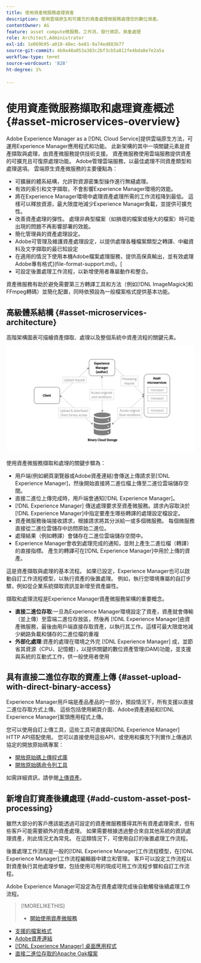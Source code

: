 ```yaml
---
title: 使用資產微服務處理資產
description: 使用雲端原生和可擴充的資產處理微服務處理您的數位資產。
contentOwner: AG
feature: asset compute微服務，工作流，發行資訊，資產處理
role: Architect,Administrator
exl-id: 1e069b95-a018-40ec-be01-9a74ed883b77
source-git-commit: 4b9a48a053a383c2bf3cb5a812fe4bda8e7e2a5a
workflow-type: tm+mt
source-wordcount: '828'
ht-degree: 1%

---
```


# 使用資產微服務擷取和處理資產概述 {#asset-microservices-overview}

Adobe Experience Manager as a [!DNL Cloud Service]提供雲端原生方法，可運用Experience Manager應用程式和功能。 此新架構的其中一項關鍵元素是資產擷取與處理，由資產微服務提供技術支援。 資產微服務使用雲端服務提供資產的可擴充且可復原處理功能。 Adobe管理雲端服務，以最佳處理不同資產類型和處理選項。 雲端原生資產微服務的主要優點為：

* 可擴展的體系結構，允許對資源密集型操作進行無縫處理。
* 有效的索引和文字擷取，不會影響Experience Manager環境的效能。
* 將在Experience Manager環境中處理資產處理所需的工作流程降到最低。 這樣可以釋放資源，最大限度地減少Experience Manager負載，並提供可擴充性。
* 改善資產處理的彈性。 處理非典型檔案（如損壞的檔案或極大的檔案）時可能出現的問題不再影響部署的效能。
* 簡化管理員的資產處理設定。
* Adobe可管理及維護資產處理設定，以提供處理各種檔案類型之轉譯、中繼資料及文字擷取的最已知設定
* 在適用的情況下使用本機Adobe檔案處理服務，提供高保真輸出，並有效處理Adobe專有格式](file-format-support.md)。[
* 可設定後置處理工作流程，以新增使用者專屬動作和整合。

資產微服務有助於避免需要第三方轉譯工具和方法（例如[!DNL ImageMagick]和FFmpeg轉碼）並簡化配置，同時依預設為一般檔案格式提供基本功能。

## 高級體系結構 {#asset-microservices-architecture}

高階架構圖表可描繪資產擷取、處理以及整個系統中資產流程的關鍵元素。

<!-- Proposed DRAFT diagram for asset microservices overview - see section "Asset processing - high-level diagram" in the PPTX deck

https://adobe-my.sharepoint.com/personal/gklebus_adobe_com/_layouts/15/guestaccess.aspx?guestaccesstoken=jexDC5ZnepXSt6dTPciH66TzckS1BPEfdaZuSgHugL8%3D&docid=2_1ec37f0bd4cc74354b4f481cd420e07fc&rev=1&e=CdgElS
-->

![使用資產微服務擷取和處理](assets/asset-microservices-overview.png "資產微服務擷取和處理資產")

使用資產微服務擷取和處理的關鍵步驟為：

* 用戶端(例如網頁瀏覽器或Adobe資產連結)會傳送上傳請求至[!DNL Experience Manager]，然後開始直接將二進位檔上傳至二進位雲端儲存空間。
* 直接二進位上傳完成時，用戶端會通知[!DNL Experience Manager]。
* [!DNL Experience Manager] 傳送處理要求至資產微服務。請求內容取決於[!DNL Experience Manager]中指定要產生哪些轉譯的處理設定檔設定。
* 資產微服務後端接收請求，根據請求將其分派給一或多個微服務。 每個微服務直接從二進位雲儲存中訪問原始二進位。
* 處理結果（例如轉譯）會儲存在二進位雲端儲存空間中。
* Experience Manager會收到處理完成的通知，並附上產生二進位檔（轉譯）的直接指標。 產生的轉譯可在[!DNL Experience Manager]中用於上傳的資產。

這是資產擷取與處理的基本流程。 如果已設定，Experience Manager也可以啟動自訂工作流程模型，以執行資產的後置處理。 例如，執行您環境專屬的自訂步驟，例如從企業系統擷取資訊並新增至資產屬性。

擷取和處理流程是Experience Manager資產微服務架構的重要概念。

* **直接二進位存取**:一旦為Experience Manager環境設定了資產，資產就會傳輸（並上傳）至雲端二進位存放區，然後再 [!DNL Experience Manager]由資產微服務，最後由用戶端直接存取資產，以執行其工作。這樣可最大限度地減少網路負載和儲存的二進位檔的重複
* **外部化處理**:資產的處理在環境之外完 [!DNL Experience Manager] 成，並節省其資源（CPU、記憶體），以提供關鍵的數位資產管理(DAM)功能，並支援與系統的互動式工作，供一般使用者使用

## 具有直接二進位存取的資產上傳 {#asset-upload-with-direct-binary-access}

Experience Manager用戶端是產品產品的一部分，預設情況下，所有支援以直接二進位存取方式上傳。 這些包括使用網頁介面、Adobe資產連結和[!DNL Experience Manager]案頭應用程式上傳。

您可以使用自訂上傳工具，這些工具可直接與[!DNL Experience Manager] HTTP API搭配使用。 您可以直接使用這些API，或使用和擴充下列實作上傳通訊協定的開放原始碼專案：

* [開放原始碼上傳程式庫](https://github.com/adobe/aem-upload)
* [開放原始碼命令列工具](https://github.com/adobe/aio-cli-plugin-aem)

如需詳細資訊，請參閱[上傳資產](add-assets.md)。

## 新增自訂資產後續處理 {#add-custom-asset-post-processing}

雖然大部分的客戶應該能透過可設定的資產微服務獲得其所有資產處理需求，但有些客戶可能需要額外的資產處理。 如果需要根據透過整合來自其他系統的資訊處理資產，則此情況尤為常見。 在這類情況下，可使用自訂的後置處理工作流程。

後置處理工作流程是一般的[!DNL Experience Manager]工作流程模型，在[!DNL Experience Manager]工作流程編輯器中建立和管理。 客戶可以設定工作流程以對資產執行其他處理步驟，包括使用可用的現成可用工作流程步驟和自訂工作流程。

Adobe Experience Manager可設定為在資產處理完成後自動觸發後續處理工作流程。

<!-- TBD asgupta, Engg: Create some asset-microservices-data-flow-diagram.
-->

>[!MORELIKETHIS]
>
>* [開始使用資產微服務](asset-microservices-configure-and-use.md)
* [支援的檔案格式](file-format-support.md)
* [Adobe資產連結](https://helpx.adobe.com/tw/enterprise/using/adobe-asset-link.html)
* [[!DNL Experience Manager] 桌面應用程式](https://experienceleague.adobe.com/docs/experience-manager-desktop-app/using/introduction.html)
* [直接二進位存取的Apache Oak檔案](https://jackrabbit.apache.org/oak/docs/features/direct-binary-access.html)

